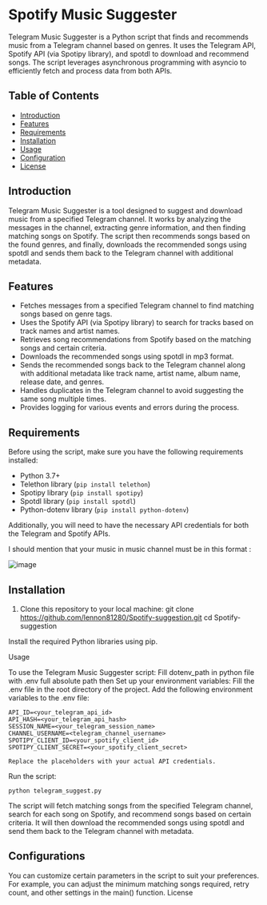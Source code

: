 # Spotify Music Suggester

Telegram Music Suggester is a Python script that finds and recommends music from a Telegram channel based on genres. It uses the Telegram API, Spotify API (via Spotipy library), and spotdl to download and recommend songs. The script leverages asynchronous programming with asyncio to efficiently fetch and process data from both APIs.

## Table of Contents

- [Introduction](#introduction)
- [Features](#features)
- [Requirements](#requirements)
- [Installation](#installation)
- [Usage](#usage)
- [Configuration](#configuration)
- [License](#license)

## Introduction

Telegram Music Suggester is a tool designed to suggest and download music from a specified Telegram channel. It works by analyzing the messages in the channel, extracting genre information, and then finding matching songs on Spotify. The script then recommends songs based on the found genres, and finally, downloads the recommended songs using spotdl and sends them back to the Telegram channel with additional metadata.

## Features

- Fetches messages from a specified Telegram channel to find matching songs based on genre tags.
- Uses the Spotify API (via Spotipy library) to search for tracks based on track names and artist names.
- Retrieves song recommendations from Spotify based on the matching songs and certain criteria.
- Downloads the recommended songs using spotdl in mp3 format.
- Sends the recommended songs back to the Telegram channel along with additional metadata like track name, artist name, album name, release date, and genres.
- Handles duplicates in the Telegram channel to avoid suggesting the same song multiple times.
- Provides logging for various events and errors during the process.

## Requirements

Before using the script, make sure you have the following requirements installed:

- Python 3.7+
- Telethon library (`pip install telethon`)
- Spotipy library (`pip install spotipy`)
- Spotdl library (`pip install spotdl`)
- Python-dotenv library (`pip install python-dotenv`)

Additionally, you will need to have the necessary API credentials for both the Telegram and Spotify APIs.

I should mention that your music in music channel must be in this format :

![image](https://github.com/lennon81280/Spotify-suggestion/assets/13959550/84db55b2-4499-4e82-bfe5-f2436d9b9ec8)


## Installation

1. Clone this repository to your local machine:
   git clone https://github.com/lennon81280/Spotify-suggestion.git
   cd Spotify-suggestion

Install the required Python libraries using pip.

Usage

To use the Telegram Music Suggester script:
    Fill dotenv_path in python file with .env full absolute path then
    Set up your environment variables:
    Fill the .env file in the root directory of the project.
    Add the following environment variables to the .env file:

    API_ID=<your_telegram_api_id>
    API_HASH=<your_telegram_api_hash>
    SESSION_NAME=<your_telegram_session_name>
    CHANNEL_USERNAME=<telegram_channel_username>
    SPOTIPY_CLIENT_ID=<your_spotify_client_id>
    SPOTIPY_CLIENT_SECRET=<your_spotify_client_secret>

    Replace the placeholders with your actual API credentials.

Run the script:

    python telegram_suggest.py
   
The script will fetch matching songs from the specified Telegram channel, search for each song on Spotify, and recommend songs based on certain criteria. It will then download the recommended songs using spotdl and send them back to the Telegram channel with metadata.

## Configurations

You can customize certain parameters in the script to suit your preferences. For example, you can adjust the minimum matching songs required, retry count, and other settings in the main() function.
License
